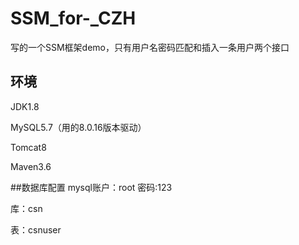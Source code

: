 # SSM_for-_CZH
写的一个SSM框架demo，只有用户名密码匹配和插入一条用户两个接口
## 环境
JDK1.8

MySQL5.7（用的8.0.16版本驱动）

Tomcat8

Maven3.6

##数据库配置
mysql账户：root  密码:123

库：csn

表：csnuser

